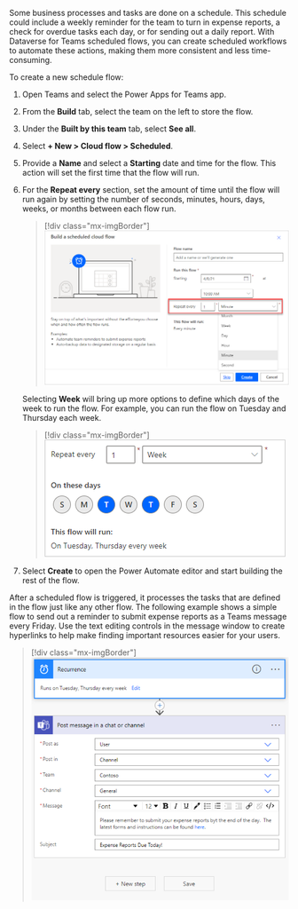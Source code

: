 Some business processes and tasks are done on a schedule. This schedule could include a weekly reminder for the team to turn in expense reports, a check for overdue tasks each day, or for sending out a daily report. With Dataverse for Teams scheduled flows, you can create scheduled workflows to automate these actions, making them more consistent and less time-consuming.

To create a new schedule flow:

1. Open Teams and select the Power Apps for Teams app.

1. From the **Build** tab, select the team on the left to store the flow.

1. Under the **Built by this team** tab, select **See all**.

1. Select **+ New > Cloud flow > Scheduled**.

1. Provide a **Name** and select a **Starting** date and time for the flow. This action will set the first time that the flow will run.

1. For the **Repeat every** section, set the amount of time until the flow will run again by setting the number of seconds, minutes, hours, days, weeks, or months between each flow run.

   > [!div class="mx-imgBorder"]
   > [![Screenshot of the Build a scheduled cloud flow dialog box.](../media/image-24.png)](../media/image-24.png#lightbox)

   Selecting **Week** will bring up more options to define which days of the week to run the flow. For example, you can run the flow on Tuesday and Thursday each week.

   > [!div class="mx-imgBorder"]
   > [![Screenshot of the dialog box with repeat set to every one week on Tuesdays and Thursdays.](../media/image-25.png)](../media/image-25.png#lightbox)

1. Select **Create** to open the Power Automate editor and start building the rest of the flow.

After a scheduled flow is triggered, it processes the tasks that are defined in the flow just like any other flow. The following example shows a simple flow to send out a reminder to submit expense reports as a Teams message every Friday. Use the text editing controls in the message window to create hyperlinks to help make finding important resources easier for your users.

> [!div class="mx-imgBorder"]
> [![Screenshot of the completed flow for Friday expense reminders.](../media/image-26.png)](../media/image-26.png#lightbox)
